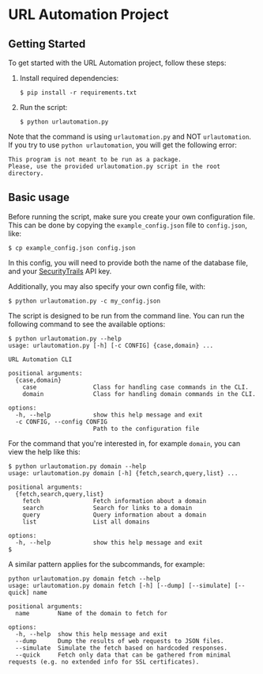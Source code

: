 # URL Automation Project

## Getting Started
To get started with the URL Automation project, follow these steps:
1. Install required dependencies:
    ```
    $ pip install -r requirements.txt
    ```

2. Run the script:
    ```
    $ python urlautomation.py
    ```

Note that the command is using `urlautomation.py` and NOT `urlautomation`.
If you try to use `python urlautomation`, you will get the following error:
```
This program is not meant to be run as a package.
Please, use the provided urlautomation.py script in the root directory.
```

## Basic usage
Before running the script, make sure you create your own configuration file. This can be
done by copying the `example_config.json` file to `config.json`, like:
   ```
   $ cp example_config.json config.json
   ```

In this config, you will need to provide both the name of the database file, and
your [SecurityTrails](https://securitytrails.com/) API key.

Additionally, you may also specify your own config file, with:
```
$ python urlautomation.py -c my_config.json
```

The script is designed to be run from the command line. You can run the following command to see the available options:
```
$ python urlautomation.py --help
usage: urlautomation.py [-h] [-c CONFIG] {case,domain} ...

URL Automation CLI

positional arguments:
  {case,domain}
    case                Class for handling case commands in the CLI.
    domain              Class for handling domain commands in the CLI.

options:
  -h, --help            show this help message and exit
  -c CONFIG, --config CONFIG
                        Path to the configuration file
```

For the command that you're interested in, for example `domain`, you can view the help like this:
```
$ python urlautomation.py domain --help
usage: urlautomation.py domain [-h] {fetch,search,query,list} ...

positional arguments:
  {fetch,search,query,list}
    fetch               Fetch information about a domain
    search              Search for links to a domain
    query               Query information about a domain
    list                List all domains

options:
  -h, --help            show this help message and exit
$ 
```
A similar pattern applies for the subcommands, for example:
```
python urlautomation.py domain fetch --help
usage: urlautomation.py domain fetch [-h] [--dump] [--simulate] [--quick] name

positional arguments:
  name        Name of the domain to fetch for

options:
  -h, --help  show this help message and exit
  --dump      Dump the results of web requests to JSON files.
  --simulate  Simulate the fetch based on hardcoded responses.
  --quick     Fetch only data that can be gathered from minimal requests (e.g. no extended info for SSL certificates).
```
